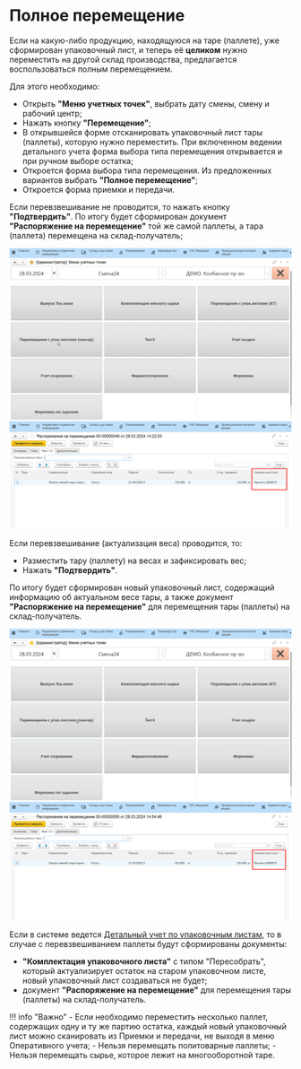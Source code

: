 # Полное перемещение

Если на какую-либо продукцию, находящуюся на таре (паллете), уже сформирован упаковочный лист, и теперь её **целиком** нужно переместить на другой склад производства, предлагается воспользоваться полным перемещением. 

Для этого необходимо:

- Открыть **"Меню учетных точек"**, выбрать дату смены, смену и рабочий центр;
- Нажать кнопку **"Перемещение"**;
- В открывшейся форме отсканировать упаковочный лист тары (паллеты), которую нужно переместить. При включенном ведении детального учета форма выбора типа перемещения открывается и при ручном выборе остатка;
- Откроется форма выбора типа перемещения. Из предложенных вариантов выбрать **"Полное перемещение"**;
- Откроется форма приемки и передачи.

Если перевзвешивание не проводится, то нажать кнопку **"Подтвердить"**. По итогу будет сформирован документ **"Распоряжение на перемещение"** той же самой паллеты, а тара (паллета) перемещена на склад-получатель;

![](../PalletMoving.assets/5.gif)
![](../PalletMoving.assets/4.png)

Если перевзвешивание (актуализация веса) проводится, то:

- Разместить тару (паллету) на весах и зафиксировать вес;
- Нажать **"Подтвердить"**.

По итогу будет сформирован новый упаковочный лист, содержащий информацию об актуальном весе тары, а также документ **"Распоряжение на перемещение"** для перемещения тары (паллеты) на склад-получатель.

![](../PalletMoving.assets/6.gif)
![](../PalletMoving.assets/5.png)

Если в системе ведется [Детальный учет по упаковочным листам](../../../../Warehouse/LocationOfContainers/LocationPackageLists.md), то в случае с перевзвешиванием паллеты будут сформированы документы:

- **"Комплектация упаковочного листа"** с типом "Пересобрать", который актуализирует остаток на старом упаковочном листе, новый упаковочный лист создаваться не будет;
- документ **"Распоряжение на перемещение"** для перемещения тары (паллеты) на склад-получатель.

!!! info "Важно"
    - Если необходимо переместить несколько паллет, содержащих одну и ту же партию остатка, каждый новый упаковочный лист можно сканировать из Приемки и передачи, не выходя в меню Оперативного учета;
    - Нельзя перемещать политоварные паллеты;
    - Нельзя перемещать сырье, которое лежит на многооборотной таре. 